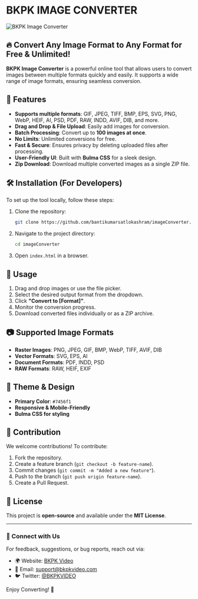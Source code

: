 # BKPK IMAGE CONVERTER

![BKPK Image Converter](https://www.bkpkvideo.com/tools/imageConverter/imageConverter.png)

## 🔥 Convert Any Image Format to Any Format for Free & Unlimited!

**BKPK Image Converter** is a powerful online tool that allows users to convert images between multiple formats quickly and easily. It supports a wide range of image formats, ensuring seamless conversion.

## 🚀 Features

- **Supports multiple formats**: GIF, JPEG, TIFF, BMP, EPS, SVG, PNG, WebP, HEIF, AI, PSD, PDF, RAW, INDD, AVIF, DIB, and more.
- **Drag and Drop & File Upload**: Easily add images for conversion.
- **Batch Processing**: Convert up to **100 images at once**.
- **No Limits**: Unlimited conversions for free.
- **Fast & Secure**: Ensures privacy by deleting uploaded files after processing.
- **User-Friendly UI**: Built with **Bulma CSS** for a sleek design.
- **Zip Download**: Download multiple converted images as a single ZIP file.

## 🛠️ Installation (For Developers)

To set up the tool locally, follow these steps:

1. Clone the repository:
   ```sh
   git clone https://github.com/bantikumarsatlokashram/imageConverter.git
   ```
2. Navigate to the project directory:
   ```sh
   cd imageConverter
   ```
3. Open `index.html` in a browser.

## 📖 Usage

1. Drag and drop images or use the file picker.
2. Select the desired output format from the dropdown.
3. Click **"Convert to [Format]"**.
4. Monitor the conversion progress.
5. Download converted files individually or as a ZIP archive.

## 📷 Supported Image Formats

- **Raster Images**: PNG, JPEG, GIF, BMP, WebP, TIFF, AVIF, DIB
- **Vector Formats**: SVG, EPS, AI
- **Document Formats**: PDF, INDD, PSD
- **RAW Formats**: RAW, HEIF, EXIF

## 🎨 Theme & Design
- **Primary Color**: `#7456f1`
- **Responsive & Mobile-Friendly**
- **Bulma CSS for styling**

## 🤝 Contribution

We welcome contributions! To contribute:
1. Fork the repository.
2. Create a feature branch (`git checkout -b feature-name`).
3. Commit changes (`git commit -m "Added a new feature"`).
4. Push to the branch (`git push origin feature-name`).
5. Create a Pull Request.

## 📄 License

This project is **open-source** and available under the **MIT License**.

---

### 🌟 Connect with Us
For feedback, suggestions, or bug reports, reach out via:
- 🌍 Website: [BKPK Video](https://www.bkpkvideo.com)
- 📧 Email: support@bkpkvideo.com
- 🐦 Twitter: [@BKPKVIDEO](https://twitter.com/BKPKVIDEO)

Enjoy Converting! 🚀

